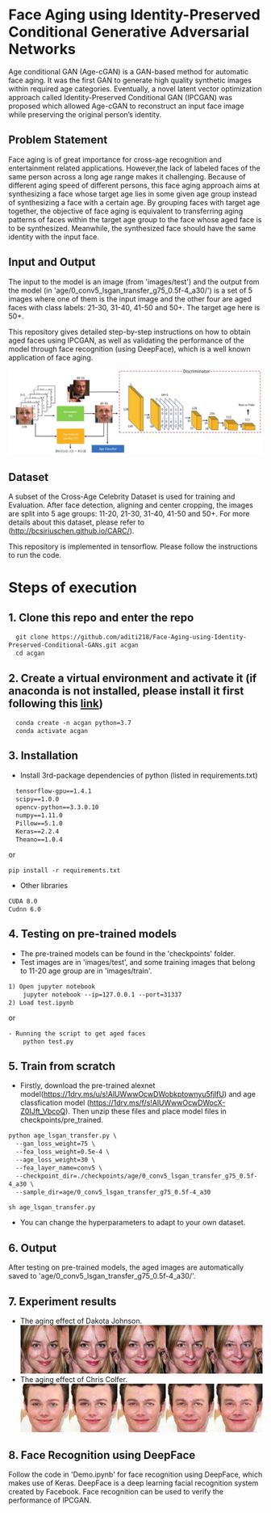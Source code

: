 # Face Aging using Identity-Preserved Conditional Generative Adversarial Networks 
Age conditional GAN (Age-cGAN) is a GAN-based method for automatic face aging. It was the first GAN to generate high quality synthetic images within required age categories. 
Eventually, a novel latent vector optimization approach called Identity-Preserved Conditional GAN (IPCGAN) was proposed which allowed Age-cGAN to reconstruct an input face image while preserving the original person’s identity.

## Problem Statement
Face aging is of great importance for cross-age recognition and entertainment related applications. However,the lack of labeled faces of the same person across a long age range makes it challenging. Because of different aging speed of different persons, this face aging approach aims at synthesizing a face whose target age lies in some given age group instead of synthesizing a face with a certain age. By grouping faces with target age together, the objective of face aging is equivalent to transferring aging patterns of faces within the target age group to the face whose aged face is to be synthesized. Meanwhile, the synthesized face should have the same identity with the input face. 

## Input and Output
The input to the model is an image (from 'images/test') and the output from the model (in 'age/0_conv5_lsgan_transfer_g75_0.5f-4_a30/') is a set of 5 images where one of them is the input image and the other four are aged faces with class labels: 21-30, 31-40, 41-50 and 50+. The target age here is 50+.

This repository gives detailed step-by-step instructions on how to obtain aged faces using IPCGAN, as well as validating the performance of the model through face recognition (using DeepFace), which is a well known application of face aging.

![scalars_framework](images/framework.JPG)
## Dataset
A subset of the Cross-Age Celebrity Dataset is used for training and Evaluation. 
After face detection, aligning and center cropping, the images are split into 5 age groups: 11-20, 21-30, 31-40, 41-50 and 50+.
For more details about this dataset, please refer to (http://bcsiriuschen.github.io/CARC/).

This repository is implemented in tensorflow. Please follow the instructions to run the code.
# Steps of execution
## 1. Clone this repo and enter the repo
  
      git clone https://github.com/aditi218/Face-Aging-using-Identity-Preserved-Conditional-GANs.git acgan
      cd acgan

## 2. Create a virtual environment and activate it (if anaconda is not installed, please install it first following this [link](https://docs.anaconda.com/anaconda/install/))
      
      conda create -n acgan python=3.7
      conda activate acgan

## 3. Installation
* Install 3rd-package dependencies of python (listed in requirements.txt)
```
  tensorflow-gpu==1.4.1
  scipy==1.0.0
  opencv-python==3.3.0.10
  numpy==1.11.0
  Pillow==5.1.0
  Keras==2.2.4
  Theano==1.0.4
```
   or
```shell
pip install -r requirements.txt
```
* Other libraries
```code
CUDA 8.0
Cudnn 6.0
```

## 4. Testing on pre-trained models
* The pre-trained models can be found in the 'checkpoints' folder.
* Test images are in 'images/test', and some training images that belong to 11-20 age group are in 'images/train'.
```
1) Open jupyter notebook 
    jupyter notebook --ip=127.0.0.1 --port=31337
2) Load test.ipynb
```
or
```
- Running the script to get aged faces
    python test.py
```
## 5. Train from scratch

* Firstly, download the pre-trained alexnet model(https://1drv.ms/u/s!AlUWwwOcwDWobkptownyu5fjlfU) and age classfication model (https://1drv.ms/f/s!AlUWwwOcwDWocX-Z0IJft_VbcoQ). Then unzip these files and place model files in checkpoints/pre_trained.
```
python age_lsgan_transfer.py \
  --gan_loss_weight=75 \
  --fea_loss_weight=0.5e-4 \
  --age_loss_weight=30 \
  --fea_layer_name=conv5 \
  --checkpoint_dir=./checkpoints/age/0_conv5_lsgan_transfer_g75_0.5f-4_a30 \
  --sample_dir=age/0_conv5_lsgan_transfer_g75_0.5f-4_a30 
```
```
sh age_lsgan_transfer.py
```
* You can change the hyperparameters to adapt to your own dataset.

## 6. Output
After testing on pre-trained models, the aged images are automatically saved to 'age/0_conv5_lsgan_transfer_g75_0.5f-4_a30/'.

## 7. Experiment results
* The aging effect of Dakota Johnson. ![dakota_johnson](images/Dakota_Johnson.jpg)
* The aging effect of Chris Colfer.![chris_colfer](images/Chris_Colfer.jpg)

## 8. Face Recognition using DeepFace
Follow the code in 'Demo.ipynb' for face recognition using DeepFace, which makes use of Keras.
DeepFace is a deep learning facial recognition system created by Facebook. Face recognition can be used to verify the performance 
of IPCGAN.





